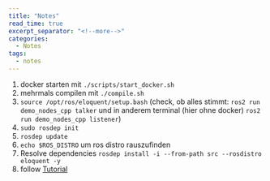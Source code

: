```yaml
---
title: "Notes"
read_time: true 
excerpt_separator: "<!--more-->"
categories:
  - Notes 
tags:
  - notes
---
```


1. docker starten mit `./scripts/start_docker.sh`
2. mehrmals compilen mit `./compile.sh`
3. `source /opt/ros/eloquent/setup.bash` (check, ob alles stimmt: `ros2 run demo_nodes_cpp talker` und in anderem terminal (hier ohne docker) `ros2 run demo_nodes_cpp listener`)
4. `sudo rosdep init`
5. `rosdep update`
6. `echo $ROS_DISTRO` um ros distro rauszufinden
7. Resolve dependencies `rosdep install -i --from-path src --rosdistro eloquent -y`
8. follow [Tutorial](https://docs.ros.org/en/galactic/Tutorials/Workspace/Creating-A-Workspace.html#tasks)

